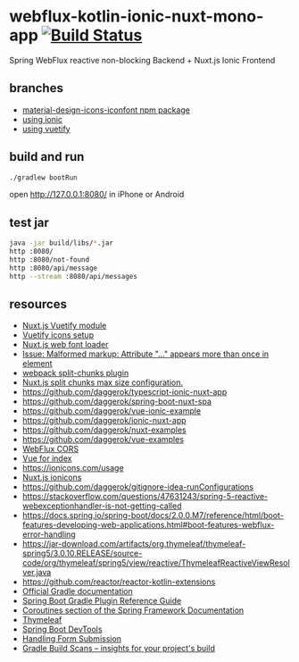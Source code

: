 # webflux-kotlin-ionic-nuxt-mono-app [![Build Status](https://travis-ci.org/daggerok/webflux-kotlin-ionic-nuxt-mono-app.svg?branch=master)](https://travis-ci.org/daggerok/webflux-kotlin-ionic-nuxt-mono-app)
Spring WebFlux reactive non-blocking Backend + Nuxt.js Ionic Frontend

## branches

* [material-design-icons-iconfont npm package](https://jossef.github.io/material-design-icons-iconfont/)
* [using ionic](https://github.com/daggerok/webflux-kotlin-ionic-nuxt-mono-app/tree/ionic)
* [using vuetify](https://github.com/daggerok/webflux-kotlin-ionic-nuxt-mono-app/tree/master)

## build and run

```bash
./gradlew bootRun
```

open http://127.0.0.1:8080/ in iPhone or Android

## test jar

```bash
java -jar build/libs/*.jar
http :8080/
http :8080/not-found
http :8080/api/message 
http --stream :8080/api/messages 
```

## resources

* [Nuxt.js Vuetify module](https://github.com/nuxt-community/vuetify-module)
* [Vuetify icons setup](https://vuetifyjs.com/ru/customization/icons)
* [Nuxt.js web font loader](https://github.com/Developmint/nuxt-webfontloader)
* [Issue: Malformed markup: Attribute "..." appears more than once in element](https://github.com/thymeleaf/thymeleaf/issues/572)
* [webpack split-chunks plugin](https://webpack.js.org/plugins/split-chunks-plugin/)
* [Nuxt.js split chunks max size configuration.](https://github.com/nuxt/nuxt.js/issues/2201)
* https://github.com/daggerok/typescript-ionic-nuxt-app
* https://github.com/daggerok/spring-boot-nuxt-spa
* https://github.com/daggerok/vue-ionic-example
* https://github.com/daggerok/ionic-nuxt-app
* https://github.com/daggerok/nuxt-examples
* https://github.com/daggerok/vue-examples
* [WebFlux CORS](https://stackoverflow.com/a/49571895/1490636)
* [Vue for index](https://stackoverflow.com/a/52658488/1490636)
* https://ionicons.com/usage
* [Nuxt.js ionicons](https://www.youtube.com/watch?v=1TxCcWgoZbQ)
* https://github.com/daggerok/gitignore-idea-runConfigurations
* https://stackoverflow.com/questions/47631243/spring-5-reactive-webexceptionhandler-is-not-getting-called
* https://docs.spring.io/spring-boot/docs/2.0.0.M7/reference/html/boot-features-developing-web-applications.html#boot-features-webflux-error-handling
* https://jar-download.com/artifacts/org.thymeleaf/thymeleaf-spring5/3.0.10.RELEASE/source-code/org/thymeleaf/spring5/view/reactive/ThymeleafReactiveViewResolver.java
* https://github.com/reactor/reactor-kotlin-extensions
* [Official Gradle documentation](https://docs.gradle.org)
* [Spring Boot Gradle Plugin Reference Guide](https://docs.spring.io/spring-boot/docs/2.2.2.RELEASE/gradle-plugin/reference/html/)
* [Coroutines section of the Spring Framework Documentation](https://docs.spring.io/spring/docs/5.2.2.RELEASE/spring-framework-reference/languages.html#coroutines)
* [Thymeleaf](https://docs.spring.io/spring-boot/docs/2.2.2.RELEASE/reference/htmlsingle/#boot-features-spring-mvc-template-engines)
* [Spring Boot DevTools](https://docs.spring.io/spring-boot/docs/2.2.2.RELEASE/reference/htmlsingle/#using-boot-devtools)
* [Handling Form Submission](https://spring.io/guides/gs/handling-form-submission/)
* [Gradle Build Scans – insights for your project's build](https://scans.gradle.com#gradle)

